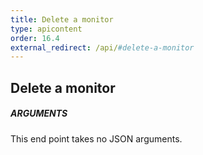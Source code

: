 ```yaml
---
title: Delete a monitor
type: apicontent
order: 16.4
external_redirect: /api/#delete-a-monitor
---
```


## Delete a monitor

##### ARGUMENTS

This end point takes no JSON arguments.
